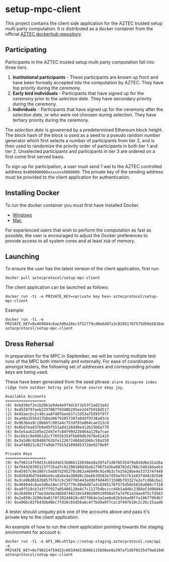 # setup-mpc-client

This project contains the client side application for the AZTEC trusted setup multi party computation.
It is distributed as a docker container from the official [AZTEC dockerhub repository](https://hub.docker.com/r/aztecprotocol/setup-mpc-client).

## Participating

Participants in the AZTEC trusted setup multi party computation fall into three tiers.

1. **Institutional participants** - These participants are known up front and have been formally accepted into the computation by AZTEC. They have top priority during the ceremony.
2. **Early bird individuals** - Participants that have signed up for the ceremony prior to the _selection date_. They have secondary priority during the ceremony.
3. **Individuals** - Participants that have signed up for the ceremony after the _selection date_, or who were not choosen during selection. They have tertiary priority during the ceremony.

The _selection date_ is goverened by a predetermined Ethereum block height. The block hash of the block is used as a seed to a pseudo random number generator which first selects a number of participants from tier 2, and is then used to randomize the priority order of participants in both tier 1 and tier 2. Unselected participants and participants in tier 3 are ordered on a first come first served basis.

To sign up for participation, a user must send 1 wei to the AZTEC controlled address `0x000000000xxxxxxx0000000`. The private key of the sending address must be provided to the client application for authentication.

## Installing Docker

To run the docker container you must first have installed Docker.

- [Windows](https://hub.docker.com/editions/community/docker-ce-desktop-windows)
- [Mac](https://hub.docker.com/editions/community/docker-ce-desktop-mac)

For experienced users that wish to perform the computation as fast as possible, the user is encouraged to adjust the Docker preferences to provide access to all system cores and at least `XGB` of memory.

## Launching

To ensure the user has the latest version of the client application, first run:

```
docker pull aztecprotocol/setup-mpc-client
```

The client application can be launched as follows:

```
docker run -ti -e PRIVATE_KEY=<private key hex> aztecprotocol/setup-mpc-client
```

Example:

```
docker run -ti -e PRIVATE_KEY=0x469844c8ae3d0a18ec3f52779cd0e6d87a3c0395176f575d50e5810a086cf311 aztecprotocol/setup-mpc-client
```

## Dress Rehersal

In preparation for the MPC in September, we will be running multiple test runs of the MPC both internally and externally.
For ease of coordination amongst testers, the following set of addresses and corresponding private keys are being used.

These have been generated from the seed phrase: `alarm disagree index ridge tone outdoor betray pole forum source okay joy`.

```
Available Accounts
==================
(0) 0xbd38ef2e1b28b1e9de4e9f4dcb73e53f2ad23a42
(1) 0xd528f97aeb2297007f9348b295ee2d475918d517
(2) 0x93aecbc2c40caa8f48fbeeb37c2d53a75595f97f
(3) 0xa40a3556417b8ed46792057307a0ddf9338a83cb
(4) 0x9636ea9c10bb6fc903a4c753df93a064cae313c8
(5) 0x6bd7ea43fb9e05f551ad4128dd8e412b15b6a770
(6) 0x5e5aab22d5e22d47efc84f99d22b864a129a7cae
(7) 0xc6b1c9e9961d2cf7055b35dfbb09db3978e61419
(8) 0x3a548c928408762bfe12267246d4d1b6bc58a150
(9) 0xaf48021c027fa9de7f915d1899d5372de0270e9f

Private Keys
==================
(0) 0xf90214f59d15c663d4d13b06b115838ee8a397af1dbf6535479a818d6e32a26a
(1) 0xf64420705123ff35ad7c8129018603ba617967543ba08702d1786c54818daeb3
(2) 0x45957c9e386fc5eb87d295278c062a46949c91e9b3cfe25628be4a337374f448
(3) 0x920dd6d7d446ee9ca8abe4a380d8c2bebb39582e7d54af61fb1e83fdd4c925d6
(4) 0x3ce0bd0162b8575f67cbc587765443eddbf9d44571598b793327e2efcd66cba1
(5) 0x469844c8ae3d0a18ec3f52779cd0e6d87a3c0395176f575d50e5810a086cf318
(6) 0xa9f519cb7a3fff927a05408128e8c7c1127b4bccccd4b1a848c2389af3d98d44
(7) 0x36d89e1f7ee3de9a386b8740219e1498200929950a5fa74f61a34ae8f5cfd583
(8) 0x2e858c3290c0a01f8f392d4828cd07f864e3a2ae6e82b3ebad8ffa106f7904b7
(9) 0xa96bc82f643bbd0bc7fd26cb5d56a6c4f7bd9a9f7cac3f497618c2c26c15aad6
```

A tester should uniquely pick one of the accounts above and pass it's private key to the client application.

An example of how to run the client application pointing towards the staging environment for account `0`:

```
docker run -ti -e API_URL=https://setup-staging.aztecprotocol.com/api -e PRIVATE_KEY=0xf90214f59d15c663d4d13b06b115838ee8a397af1dbf6535479a818d6e32a26a aztecprotocol/setup-mpc-client
```

